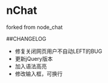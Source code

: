 nChat
===
forked from node_chat

##CHANGELOG
* 修复关闭网页用户不自动LEFT的BUG
* 更新jQuery版本
* 加入语法高亮
* 修改输入框，可换行
 